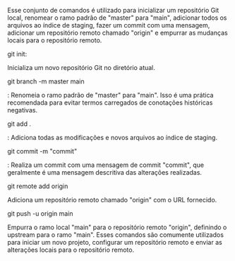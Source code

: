 Esse conjunto de comandos é utilizado para inicializar um repositório Git local, renomear o ramo padrão de "master" para "main", adicionar todos os arquivos ao índice de staging, fazer um commit com uma mensagem, adicionar um repositório remoto chamado "origin" e empurrar as mudanças locais para o repositório remoto.

git init: 

Inicializa um novo repositório Git no diretório atual.

git branch -m master main

: Renomeia o ramo padrão de "master" para "main". Isso é uma prática recomendada para evitar termos carregados de conotações históricas negativas.

git add .

: Adiciona todas as modificações e novos arquivos ao índice de staging.

git commit -m "commit"

: Realiza um commit com uma mensagem de commit "commit", que geralmente é uma mensagem descritiva das alterações realizadas.

git remote add origin 

Adiciona um repositório remoto chamado "origin" com o URL fornecido.

git push -u origin main

Empurra o ramo local "main" para o repositório remoto "origin", definindo o upstream para o ramo "main".
Esses comandos são comumente utilizados para iniciar um novo projeto, configurar um repositório remoto e enviar as alterações locais para o repositório remoto.





